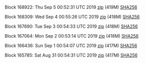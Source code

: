 Block 168922: Thu Sep  5 00:52:31 UTC 2019 [zip](https://dash-bootstrap.ams3.digitaloceanspaces.com/testnet/2019-09-05/bootstrap.dat.zip) (419M) [SHA256](https://dash-bootstrap.ams3.digitaloceanspaces.com/testnet/2019-09-05/sha256.txt)

Block 168309: Wed Sep  4 00:55:26 UTC 2019 [zip](https://dash-bootstrap.ams3.digitaloceanspaces.com/testnet/2019-09-04/bootstrap.dat.zip) (418M) [SHA256](https://dash-bootstrap.ams3.digitaloceanspaces.com/testnet/2019-09-04/sha256.txt)

Block 167690: Tue Sep  3 00:54:33 UTC 2019 [zip](https://dash-bootstrap.ams3.digitaloceanspaces.com/testnet/2019-09-03/bootstrap.dat.zip) (418M) [SHA256](https://dash-bootstrap.ams3.digitaloceanspaces.com/testnet/2019-09-03/sha256.txt)

Block 167064: Mon Sep  2 00:53:14 UTC 2019 [zip](https://dash-bootstrap.ams3.digitaloceanspaces.com/testnet/2019-09-02/bootstrap.dat.zip) (418M) [SHA256](https://dash-bootstrap.ams3.digitaloceanspaces.com/testnet/2019-09-02/sha256.txt)

Block 166436: Sun Sep  1 00:54:07 UTC 2019 [zip](https://dash-bootstrap.ams3.digitaloceanspaces.com/testnet/2019-09-01/bootstrap.dat.zip) (417M) [SHA256](https://dash-bootstrap.ams3.digitaloceanspaces.com/testnet/2019-09-01/sha256.txt)

Block 165785: Sat Aug 31 00:54:31 UTC 2019 [zip](https://dash-bootstrap.ams3.digitaloceanspaces.com/testnet/2019-08-31/bootstrap.dat.zip) (417M) [SHA256](https://dash-bootstrap.ams3.digitaloceanspaces.com/testnet/2019-08-31/sha256.txt)
